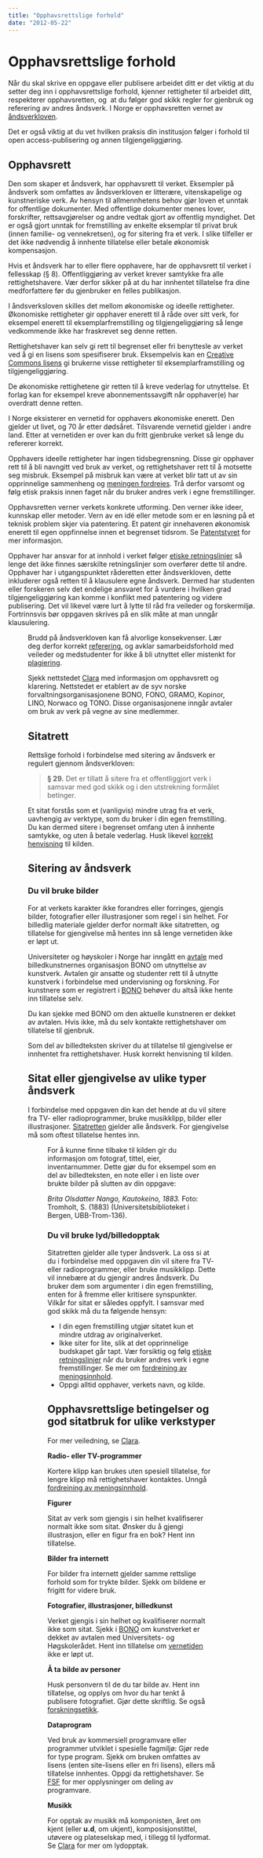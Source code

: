 ```yaml
---
title: "Opphavsrettslige forhold"
date: "2012-05-22"
---
```


# Opphavsrettslige forhold

Når du skal skrive en oppgave eller publisere arbeidet ditt er det viktig at du setter deg inn i opphavsrettslige forhold, kjenner rettigheter til arbeidet ditt, respekterer opphavsretten, og  at du følger god skikk regler for gjenbruk og referering av andres åndsverk. I Norge er opphavsretten vernet av [åndsverkloven](https://lovdata.no/lov/2018-06-15-40 "(nytt vindu)").

Det er også viktig at du vet hvilken praksis din institusjon følger i forhold til open access-publisering og annen tilgjengeliggjøring.

## Opphavsrett

Den som skaper et åndsverk, har opphavsrett til verket. Eksempler på åndsverk som omfattes av åndsverkloven er litterære, vitenskapelige og kunstneriske verk. Av hensyn til allmennhetens behov gjør loven et unntak for offentlige dokumenter. Med offentlige dokumenter menes lover, forskrifter, rettsavgjørelser og andre vedtak gjort av offentlig myndighet. Det er også gjort unntak for fremstilling av enkelte eksemplar til privat bruk (innen familie- og vennekretsen), og for sitering fra et verk. I slike tilfeller er det ikke nødvendig å innhente tillatelse eller betale økonomisk kompensasjon.

Hvis et åndsverk har to eller flere opphavere, har de opphavsrett til verket i fellesskap (§ 8). Offentliggjøring av verket krever samtykke fra alle rettighetshavere. Vær derfor sikker på at du har innhentet tillatelse fra dine medforfattere før du gjenbruker en felles publikasjon.

I åndsverksloven skilles det mellom økonomiske og ideelle rettigheter. Økonomiske rettigheter gir opphaver enerett til å råde over sitt verk, for eksempel enerett til eksemplarfremstilling og tilgjengeliggjøring så lenge vedkommende ikke har fraskrevet seg denne retten.

Rettighetshaver kan selv gi rett til begrenset eller fri benyttesle av verket ved å gi en lisens som spesifiserer bruk. Eksempelvis kan en [Creative Commons lisens](http://creativecommons.org/ "(nytt vindu)") gi brukerne visse rettigheter til eksemplarframstilling og tilgjengeliggjøring.

De økonomiske rettighetene gir retten til å kreve vederlag for utnyttelse. Et forlag kan for eksempel kreve abonnementssavgift når opphaver(e) har overdratt denne retten.

I Norge eksisterer en vernetid for opphavers økonomiske enerett. Den gjelder ut livet, og 70 år etter dødsåret. Tilsvarende vernetid gjelder i andre land. Etter at vernetiden er over kan du fritt gjenbruke verket så lenge du refererer korrekt.

Opphavers ideelle rettigheter har ingen tidsbegrensning. Disse gir opphaver rett til å bli navngitt ved bruk av verket, og rettighetshaver rett til å motsette seg misbruk. Eksempel på misbruk kan være at verket blir tatt ut av sin opprinnelige sammenheng og [meningen fordreies](/kildebruk-og-referanser/hvordan-referere/#Meningsinnhold "Meningsinnhold"). Trå derfor varsomt og følg etisk praksis innen faget når du bruker andres verk i egne fremstillinger.

Opphavsretten verner verkets konkrete utforming. Den verner ikke ideer, kunnskap eller metoder. Vern av en idé eller metode som er en løsning på et teknisk problem skjer via patentering. Et patent gir innehaveren økonomisk enerett til egen oppfinnelse innen et begrenset tidsrom. Se [Patentstyret](http://www.patentstyret.no/ "(nytt vindu)") for mer informasjon.

Opphaver har ansvar for at innhold i verket følger [etiske retningslinjer](/kildebruk-og-referanser/sitering-og-etikk/etiske-retningslinjer-i-akademia/ "Etiske retningslinjer i akademia") så lenge det ikke finnes særskilte retningslinjer som overfører dette til andre. Opphaver har i utgangspunktet råderetten etter åndsverkloven, dette inkluderer også retten til å klausulere egne åndsverk. Dermed har studenten eller forskeren selv det endelige ansvaret for å vurdere i hvilken grad tilgjengeliggjøring kan komme i konflikt med patentering og videre publisering. Det vil likevel være lurt å lytte til råd fra veileder og forskermiljø. Fortrinnsvis bør oppgaven skrives på en slik måte at man unngår klausulering.

<Figure
  src="/images/opphavsrett_jus_30.jpg"
  alt="Norges lovbok"
  caption="Norges lover. Photo: UiB"
  type="right"
/>

Brudd på åndsverkloven kan få alvorlige konsekvenser. Lær deg derfor korrekt [referering](/kildebruk-og-referanser/hvordan-referere/ "Hvordan referere?"), og avklar samarbeidsforhold med veileder og medstudenter for ikke å bli utnyttet eller mistenkt for [plagiering](/kildebruk-og-referanser/sitering-og-etikk/#Unng_plagiat "Hvorfor referere?").

Sjekk nettstedet [Clara](http://www.clara.no/ "(nytt vindu) (nytt vindu)") med informasjon om opphavsrett og klarering. Nettstedet er etablert av de syv norske forvaltningsorganisasjonene BONO, FONO, GRAMO, Kopinor, LINO, Norwaco og TONO. Disse organisasjonene inngår avtaler om bruk av verk på vegne av sine medlemmer.

## Sitatrett

Rettslige forhold i forbindelse med sitering av åndsverk er regulert gjennom åndsverkloven:

> **§ 29.** Det er tillatt å sitere fra et offentliggjort verk i samsvar med god skikk og i den utstrekning formålet betinger.

Et sitat forstås som et (vanligvis) mindre utrag fra et verk, uavhengig av verktype, som du bruker i din egen fremstilling. Du kan dermed sitere i begrenset omfang uten å innhente samtykke, og uten å betale vederlag. Husk likevel [korrekt henvisning](/kildebruk-og-referanser/hvordan-referere/ "Hvordan referere?") til kilden.

## Sitering av åndsverk

### Du vil bruke bilder

For at verkets karakter ikke forandres eller forringes, gjengis bilder, fotografier eller illustrasjoner som regel i sin helhet. For billedlig materiale gjelder derfor normalt ikke sitatretten, og tillatelse for gjengivelse må hentes inn så lenge vernetiden ikke er løpt ut.

Universiteter og høyskoler i Norge har inngått en [avtale](http://www.bono.no/images/uploads/dokumenter/avtale_uhr-_bono.pdf "(nytt vindu)") med billedkunstnernes organisasjon BONO om utnyttelse av kunstverk. Avtalen gir ansatte og studenter rett til å utnytte kunstverk i forbindelse med undervisning og forskning. For kunstnere som er registrert i [BONO](http://www.bono.no/ "(nytt vindu)") behøver du altså ikke hente inn tillatelse selv.

Du kan sjekke med BONO om den aktuelle kunstneren er dekket av avtalen. Hvis ikke, må du selv kontakte rettighetshaver om tillatelse til gjenbruk.

Som del av billedteksten skriver du at tillatelse til gjengivelse er innhentet fra rettighetshaver. Husk korrekt henvisning til kilden.

## Sitat eller gjengivelse av ulike typer åndsverk

I forbindelse med oppgaven din kan det hende at du vil sitere fra TV- eller radioprogrammer, bruke musikklipp, bilder eller illustrasjoner. [Sitatretten](#sitatretten) gjelder alle åndsverk. For gjengivelse må som oftest tillatelse hentes inn.

<Figure
  src="/images/ubb-trom-136_md.jpg"
  alt="Brita Olsdatter Nango poserer med sitt barn"
  caption="Brita Olsdatter Nango, Kautokeino 1883. Foto: Sophus Tromholt. Gjengitt med tillatelse fra Universitetsbiblioteket i Bergen."
  type=""
/>

For å kunne finne tilbake til kilden gir du informasjon om fotograf, tittel, eier, inventarnummer. Dette gjør du for eksempel som en del av billedteksten, en note eller i en liste over brukte bilder på slutten av din oppgave:

_Brita Olsdatter Nango, Kautokeino, 1883._ Foto: Tromholt, S. (1883) (Universitetsbiblioteket i Bergen, UBB-Trom-136).

### Du vil bruke lyd/billedopptak

Sitatretten gjelder alle typer åndsverk. La oss si at du i forbindelse med oppgaven din vil sitere fra TV- eller radioprogrammer, eller bruke musikklipp. Dette vil innebære at du gjengir andres åndsverk. Du bruker dem som argumenter i din egen fremstilling, enten for å fremme eller kritisere synspunkter. Vilkår for sitat er således oppfylt. I samsvar med god skikk må du ta følgende hensyn:

- I din egen fremstilling utgjør sitatet kun et mindre utdrag av originalverket.
- Ikke siter for lite, slik at det opprinnelige budskapet går tapt. Vær forsiktig og følg [etiske retningslinjer](/kildebruk-og-referanser/sitering-og-etikk/etiske-retningslinjer-i-akademia/) når du bruker andres verk i egne fremstillinger. Se mer om [fordreining av meningsinnhold](/kildebruk-og-referanser/hvordan-referere/#Meningsinnhold "Meningsinnhold").
- Oppgi alltid opphaver, verkets navn, og kilde.

## Opphavsrettslige betingelser og god sitatbruk for ulike verkstyper

For mer veiledning, se [Clara](http://www.clara.no/).

**Radio- eller TV-programmer**

Kortere klipp kan brukes uten spesiell tillatelse, for lengre klipp må rettighetshaver kontaktes. Unngå [fordreining av meningsinnhold](index.php?action=static&id=63#Fordreining%20).

**Figurer**

Sitat av verk som gjengis i sin helhet kvalifiserer normalt ikke som sitat. Ønsker du å gjengi illustrasjon, eller en figur fra en bok? Hent inn tillatelse.

**Bilder fra internett**

For bilder fra internett gjelder samme rettslige forhold som for trykte bilder. Sjekk om bildene er frigitt for videre bruk.

**Fotografier, illustrasjoner, billedkunst**

Verket gjengis i sin helhet og kvalifiserer normalt ikke som sitat. Sjekk i [BONO](http://www.bono.no/ "(nytt vindu)") om kunstverket er dekket av avtalen med Universitets- og Høgskolerådet. Hent inn tillatelse om [vernetiden](index.php?action=static&id=84#vernetid) ikke er løpt ut.

**Å ta bilde av personer**

Husk personvern til de du tar bilde av. Hent inn tillatelse, og opplys om hvor du har tenkt å publisere fotografiet. Gjør dette skriftlig. Se også [forskningsetikk](/kildebruk-og-referanser/sitering-og-etikk/etiske-retningslinjer-i-akademia/ "Etiske retningslinjer i akademia").

**Dataprogram**

Ved bruk av kommersiell programvare eller programmer utviklet i spesielle fagmiljø: Gjør rede for type program. Sjekk om bruken omfattes av lisens (enten site-lisens eller en fri lisens), ellers må tillatelse innhentes. Oppgi da rettighetshaver. Se [FSF](http://www.fsf.org/about/ "(nytt vindu)") for mer opplysninger om deling av programvare.

**Musikk**

For opptak av musikk må komponisten, året om kjent (eller **u.d**, om ukjent), komposisjonstittel, utøvere og plateselskap med, i tillegg til lydformat.  
Se [Clara](http://www.clara.no/guide/mursten.html?frisok=&verk=Innspilt+musikk&bruk=Internettbruk&kn_verk=G%E5) for mer om lydopptak.
